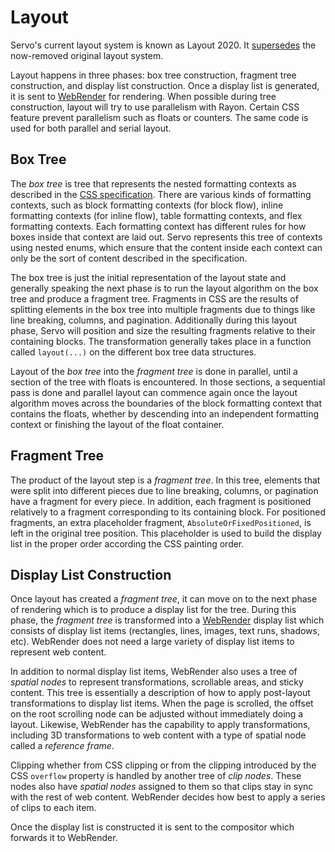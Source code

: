<!-- TODO: needs copyediting -->

# Layout

Servo's current layout system is known as Layout 2020. It [supersedes](https://github.com/servo/servo/wiki/Servo-Layout-Engines-Report) the now-removed original layout system.

Layout happens in three phases: box tree construction, fragment tree construction, and display list construction.
Once a display list is generated, it is sent to [WebRender](https://github.com/servo/webrender) for rendering.
When possible during tree construction, layout will try to use parallelism with Rayon.
Certain CSS feature prevent parallelism such as floats or counters.
The same code is used for both parallel and serial layout.

## Box Tree

The *box tree* is tree that represents the nested formatting contexts as described in the [CSS specification][formatting-context].
There are various kinds of formatting contexts, such as block formatting contexts (for block flow), inline formatting contexts (for inline flow), table formatting contexts, and flex formatting contexts.
Each formatting context has different rules for how boxes inside that context are laid out.
Servo represents this tree of contexts using nested enums, which ensure that the content inside each context can only be the sort of content described in the specification.

The box tree is just the initial representation of the layout state and generally speaking the next phase is to run the layout algorithm on the box tree and produce a fragment tree.
Fragments in CSS are the results of splitting elements in the box tree into multiple fragments due to things like line breaking, columns, and pagination.
Additionally during this layout phase, Servo will position and size the resulting fragments relative to their containing blocks.
The transformation generally takes place in a function called `layout(...)` on the different box tree data structures.

Layout of the *box tree* into the *fragment tree* is done in parallel, until a section of the tree with floats is encountered.
In those sections, a sequential pass is done and parallel layout can commence again once the layout algorithm moves across the boundaries of the block formatting context that contains the floats, whether by descending into an independent formatting context or finishing the layout of the float container.

[formatting-context]: https://drafts.csswg.org/css-display/#formatting-context

## Fragment Tree

The product of the layout step is a *fragment tree*.
In this tree, elements that were split into different pieces due to line breaking, columns, or pagination have a fragment for every piece.
In addition, each fragment is positioned relatively to a fragment corresponding to its containing block.
For positioned fragments, an extra placeholder fragment, `AbsoluteOrFixedPositioned`, is left in the original tree position.
This placeholder is used to build the display list in the proper order according the CSS painting order.

## Display List Construction

Once layout has created a *fragment tree*, it can move on to the next phase of rendering which is to produce a display list for the tree.
During this phase, the *fragment tree* is transformed into a [WebRender](https://github.com/servo/webrender) display list which consists of display list items (rectangles, lines, images, text runs, shadows, etc).
WebRender does not need a large variety of display list items to represent web content.

In addition to normal display list items, WebRender also uses a tree of *spatial nodes* to represent transformations, scrollable areas, and sticky content.
This tree is essentially a description of how to apply post-layout transformations to display list items.
When the page is scrolled, the offset on the root scrolling node can be adjusted without immediately doing a layout.
Likewise, WebRender has the capability to apply transformations, including 3D transformations to web content with a type of spatial node called a *reference frame*.

Clipping whether from CSS clipping or from the clipping introduced by the CSS `overflow` property is handled by another tree of *clip nodes*.
These nodes also have *spatial nodes* assigned to them so that clips stay in sync with the rest of web content.
WebRender decides how best to apply a series of clips to each item.

Once the display list is constructed it is sent to the compositor which forwards it to WebRender.

